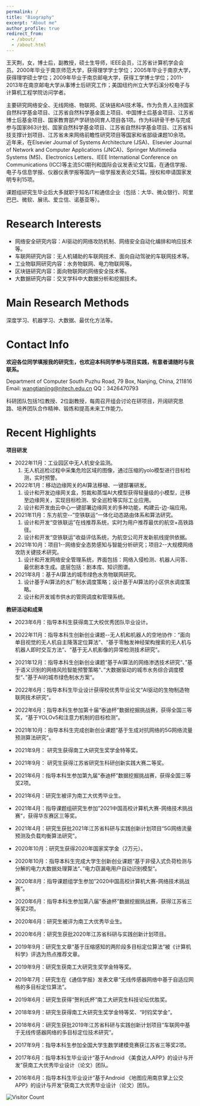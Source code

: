 ```yaml
---
permalink: /
title: "Biography"
excerpt: "About me"
author_profile: true
redirect_from: 
  - /about/
  - /about.html
---
```


王天荆，女，博士后，副教授，硕士生导师，IEEE会员，江苏省计算机学会会员。2000年毕业于南京师范大学，获得理学学士学位；2005年毕业于南京大学，获得理学硕士学位；2009年毕业于南京邮电大学，获得工学博士学位；2011-2013年在南京邮电大学从事博士后研究工作；美国纽约州立大学石溪分校电子与计算机工程学院访问学者。

主要研究网络安全、无线网络、物联网、区块链和AI技术等。作为负责人主持国家自然科学基金项目、江苏省自然科学基金面上项目、中国博士后基金项目、江苏省博士后基金项目、国家教育部产学研协同育人项目各1项。作为科研骨干参与完成参与国家863计划、国家自然科学基金项目、江苏省自然科学基金项目、江苏省科技支撑计划项目、江苏省未来网络前瞻性研究项目等国家和省部级课题10余项。近年来，在Elsevier Journal of Systems Architecture (JSA)、Elsevier Journal of Network and Computer Applications (JNCA)、Springer Multimedia Systems (MS)、Electronics Letters、IEEE International Conference on Communications (ICC)等主流SCI期刊和国际会议发表论文12篇，在通信学报、电子与信息学报、仪器仪表学报等国内一级学报发表论文5篇。授权和申请国家发明专利15项。

课题组研究生毕业后大多就职于知名IT和通信企业（包括：大华、微众银行、阿里巴巴、微软、展讯、爱立信、诺基亚等）。  

# Research Interests

- 网络安全研究内容：AI驱动的网络攻防机制、网络安全自动化编排和响应技术等。
- 车联网研究内容：无人机辅助的车联网技术、面向自动驾驶的车联网技术等。
- 工业物联网研究内容：水务物联网、电力物联网等。
- 区块链研究内容：面向物联网的网络安全技术等。
- 大数据研究内容：交叉学科中大数据分析和挖掘技术。

# Main Research Methods

 深度学习、机器学习、大数据、最优化方法等。

Contact Info
======
**欢迎各位同学填报我的研究生，也欢迎本科同学参与项目实践，有意者请随时与我联系。**

Department of Computer South Puzhu Road, 79 Box, Nanjing, China, 211816 <br/>
Email: wangtianjing@njtech.edu.cn          QQ：3426470793

​       科研团队包括1位教授、2位副教授，每周召开组会讨论在研项目，开阔研究思路、培养团队合作精神、锻炼和提高未来工作能力。

Recent Highlights
======
**项目研发**

- 2022年11月：工业园区中无人机安全监测。
  1. 无人机巡检过程中采集危险区域的图像，通过压缩的yolo模型进行目标检测，实时预警。
- 2022年1月：移动边缘网关的AI算法移植、一键部署研发。
  1.  设计和开发边缘网关盒，剪裁和蒸馏AI大模型获得轻量级的小模型，迁移至边缘网关，实现目标检测、安全巡检等实际工业应用。
  2. 设计和开发由云中心一键部署边缘网关的多种功能，构建云-边-端应用。
- 2021年11月：东方航空--”空铁联运“一体化动态路由体系和算法研究。
  1. 设计和开发“空铁联运”在线推荐系统，实时为用户推荐最优的航空+高铁路径。
  2. 设计和开发“空铁联运”收益评估系统，为航空公司开发新航线提供依据。
- 2021年10月：项目1--网络安全态势感知与智能分析研究；项目2--大规模网络攻防关键技术研究。                  
  1. 设计和开发网络安全管理系统，界面包括：网络入侵检测、机器人问答、最优剧本生成。底层包括：剧本库、知识图谱。
- 2021年8月：基于AI算法的城市绿色水务物联网研究。
  1. 设计基于AI算法的水厂制水调度策略；设计基于AI算法的小区供水调度策略。
  2. 设计和开发城市供水的管网调度和管理系统。

**教研活动和成果**

- 2023年6月：指导本科生获得南工大校优秀团队毕业设计。

- 2022年11月：指导本科生创新创业课题--无人机和机器人的空地协作：“面向单目视觉的无人机自主降落定位算法”、“基于零触发神经架构搜索的无人机与机器人即时交互方法”、“基于无人机影像的异常检测技术研究”。

- 2021年12月：指导本科生创新创业课题“基于AI算法的网络渗透技术研究“、”基于语义识别的网络风险智能预警策略“、”大数据驱动的城市水务综合调度模型“、”基于AI的城市绿色制水方案“。

- 2022年6月：指导本科生毕业设计获得校优秀毕业论文“AI驱动的生物制造物联网技术研究”。

- 2022年6月：指导本科生参加第十届“泰迪杯”数据挖掘挑战赛，获得全国三等奖，“基于YOLOv5和注意力机制的目标检测”。

- 2021年10月：指导本科生完成创新创业课题“基于生成对抗网络的5G网络流量预测算法研究”。

- 2021年9月： 研究生获得南工大研究生奖学金特等奖。

- 2021年9月： 研究生获得江苏省研究生科研创新实践大赛二等奖。

- 2021年6月：指导本科生参加第九届“泰迪杯”数据挖掘挑战赛，获得全国三等奖2项。

- 2021年6月：研究生被评为南工大优秀毕业生。

- 2021年4月：指导课题组研究生参加”2021中国高校计算机大赛-网络技术挑战赛“，获得华东赛区三等奖。

- 2021年4月：研究生获批2021年江苏省科研与实践创新计划项目“5G网络流量预测及负载均衡算法研究”。

- 2020年10月：研究生获得2020年国家奖学金（2万元）。

- 2020年10月：指导本科生完成大学生创新创业课题“基于非侵入式负荷检测与分解的电力大数据处理算法“、”电力窃漏电用户自动识别模型“。

- 2020年8月：指导课题组学生参加”2020中国高校计算机大赛-网络技术挑战赛“。

- 2020年6月：指导本科生参加第八届“泰迪杯”数据挖掘挑战赛，获得江苏省三等奖2项。

- 2020年6月：研究生被评为南工大优秀毕业生。

- 2020年6月：研究生获批2020年江苏省科研与实践创新计划项目。

- 2019年9月：研究生文章“基于压缩感知的两阶段多目标定位算法”被《计算机科学》评选为热点推荐文章。

- 2019年9月：研究生获南工大研究生奖学金特等奖。

- 2019年7月：研究生在《通信学报》发表文章“无线传感器网络中基于自适应网格的多目标定位算法”。

- 2019年6月：研究生获得“贺利氏杯”南工大研究生科技论坛优胜奖。

- 2018年9月：研究生获得南工大研究生奖学金特等奖、“时钧奖学金”。

- 2018年6月：研究生获批2019年江苏省科研与实践创新计划项目“车联网中基于无线传感器网络的多目标定位技术研究”。

- 2017年9月：指导本科生参加全国大学生数学建模竞赛获江苏省三等奖2项。

- 2017年6月：指导本科生毕业设计“基于Android 《美食达人APP》的设计与开发”获南工大优秀毕业设计（论文）团队。

- 2016年6月：指导本科生毕业设计”基于Android 《地图应用南京掌上公交APP》的设计与开发“获南工大优秀毕业设计（论文）团队。

   



![Visitor Count](https://profile-counter.glitch.me/shen-hang/count.svg)